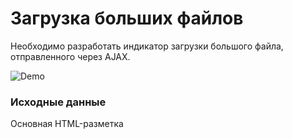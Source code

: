 # Загрузка больших файлов

Необходимо разработать индикатор загрузки большого файла, отправленного через AJAX.

![Demo](./demo.gif)

### Исходные данные

Основная HTML-разметка

